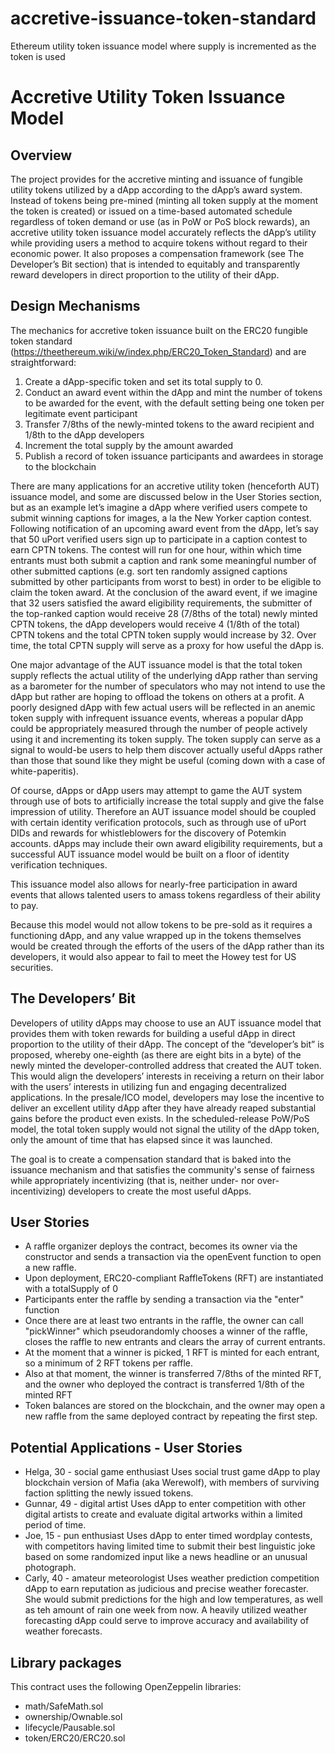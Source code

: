 # accretive-issuance-token-standard
Ethereum utility token issuance model where supply is incremented as the token is used

# **Accretive Utility Token Issuance Model**

## **Overview**
The project provides for the accretive minting and issuance of fungible utility tokens utilized by a dApp according to the dApp’s award system.  Instead of tokens being pre-mined (minting all token supply at the moment the token is created) or issued on a time-based automated schedule regardless of token demand or use (as in PoW or PoS block rewards), an accretive utility token issuance model accurately reflects the dApp’s utility while providing users a method to acquire tokens without regard to their economic power.  It also proposes a compensation framework (see The Developer’s Bit section) that is intended to equitably and transparently reward developers in direct proportion to the utility of their dApp.

## **Design Mechanisms**
The mechanics for accretive token issuance built on the ERC20 fungible token standard (https://theethereum.wiki/w/index.php/ERC20_Token_Standard) and are straightforward:  
1. Create a dApp-specific token and set its total supply to 0.
1. Conduct an award event within the dApp and mint the number of tokens to be awarded for the event, with the default setting being one token per legitimate event participant
1. Transfer 7/8ths of the newly-minted tokens to the award recipient and 1/8th to the dApp developers
1. Increment the total supply by the amount awarded
1. Publish a record of token issuance participants and awardees in storage to the blockchain

There are many applications for an accretive utility token (henceforth AUT) issuance model, and some are discussed below in the User Stories section, but as an example let’s imagine a dApp where verified users compete to submit winning captions for images, a la the New Yorker caption contest.  Following notification of an upcoming award event from the dApp, let’s say that 50 uPort verified users sign up to participate in a caption contest to earn CPTN tokens.  The contest will run for one hour, within which time entrants must both submit a caption and rank some meaningful number of other submitted captions (e.g. sort ten randomly assigned captions submitted by other participants from worst to best) in order to be eligible to claim the token award.   At the conclusion of the award event, if we imagine that 32 users satisfied the award eligibility requirements, the submitter of the top-ranked caption would receive 28 (7/8ths of the total) newly minted CPTN tokens, the dApp developers would receive 4 (1/8th of the total) CPTN tokens and the total CPTN token supply would increase by 32.   Over time, the total CPTN supply will serve as a proxy for how useful the dApp is.

One major advantage of the AUT issuance model is that the total token supply reflects the actual utility of the underlying dApp rather than serving as a barometer for the number of speculators who may not intend to use the dApp but rather are hoping to offload the tokens on others at a profit.  A poorly designed dApp with few actual users will be reflected in an anemic token supply with infrequent issuance events, whereas a popular dApp could be appropriately measured through the number of people actively using it and incrementing its token supply.  The token supply can serve as a signal to would-be users to help them discover actually useful dApps rather than those that sound like they might be useful (coming down with a case of white-paperitis).

Of course, dApps or dApp users may attempt to game the AUT system through use of bots to artificially increase the total supply and give the false impression of utility.  Therefore an AUT issuance model should be coupled with certain identity verification protocols, such as through use of uPort DIDs and rewards for whistleblowers for the discovery of Potemkin accounts.  dApps may include their own award eligibility requirements, but a successful AUT issuance model would be built on a floor of identity verification techniques.

This issuance model also allows for nearly-free participation in award events that allows talented users to amass tokens regardless of their ability to pay.  

Because this model would not allow tokens to be pre-sold as it requires a functioning dApp, and any value wrapped up in the tokens themselves would be created through the efforts of the users of the dApp rather than its developers, it would also appear to fail to meet the Howey test for US securities.  

## **The Developers’ Bit**
Developers of utility dApps may choose to use an AUT issuance model that provides them with token rewards for building a useful dApp in direct proportion to the utility of their dApp.  The concept of the “developer’s bit” is proposed, whereby one-eighth (as there are eight bits in a byte) of the newly minted the developer-controlled address that created the AUT token.  This would align the developers’ interests in receiving a return on their labor with the users’ interests in utilizing fun and engaging decentralized applications.  In the presale/ICO model, developers may lose the incentive to deliver an excellent utility dApp after they have already reaped substantial gains before the product even exists.  In the scheduled-release PoW/PoS model, the total token supply would not signal the utility of the dApp token, only the amount of time that has elapsed since it was launched.

The goal is to create a compensation standard that is baked into the issuance mechanism and that satisfies the community's sense of fairness while appropriately incentivizing (that is, neither under- nor over-incentivizing) developers to create the most useful dApps.

## **User Stories**
* A raffle organizer deploys the contract, becomes its owner via the constructor and sends a transaction via
the openEvent function to open a new raffle.
* Upon deployment, ERC20-compliant RaffleTokens (RFT) are instantiated with a totalSupply of 0
* Participants enter the raffle by sending a transaction via the "enter" function
* Once there are at least two entrants in the raffle, the owner can call "pickWinner" which pseudorandomly chooses a winner
of the raffle, closes the raffle to new entrants and clears the array of current entrants.
* At the moment that a winner is picked, 1 RFT is minted for each entrant, so a minimum of 2 RFT tokens per raffle.
* Also at that moment, the winner is transferred 7/8ths of the minted RFT, and the owner who deployed the contract is 
transferred 1/8th of the minted RFT
* Token balances are stored on the blockchain, and the owner may open a new raffle from the same deployed contract by repeating the first step.  


## **Potential Applications - User Stories**
* Helga, 30 - social game enthusiast
Uses social trust game dApp to play blockchain version of Mafia (aka Werewolf), with members of surviving faction splitting the newly issued tokens.
* Gunnar, 49 - digital artist 
Uses dApp to enter competition with other digital artists to create and evaluate digital artworks within a limited period of time. 
* Joe, 15 - pun enthusiast
Uses dApp to enter timed wordplay contests, with competitors having limited time to submit their best linguistic joke based on some randomized input like a news headline or an unusual photograph.
* Carly, 40 - amateur meteorologist
Uses weather prediction competition dApp to earn reputation as judicious and precise weather forecaster.  She would submit predictions for the high and low temperatures, as well as teh amount of rain one week from now.  A heavily utilized weather forecasting dApp could serve to improve accuracy and availability of weather forecasts.  

## **Library packages**
This contract uses the following OpenZeppelin libraries:
* math/SafeMath.sol
* ownership/Ownable.sol
* lifecycle/Pausable.sol
* token/ERC20/ERC20.sol


 
